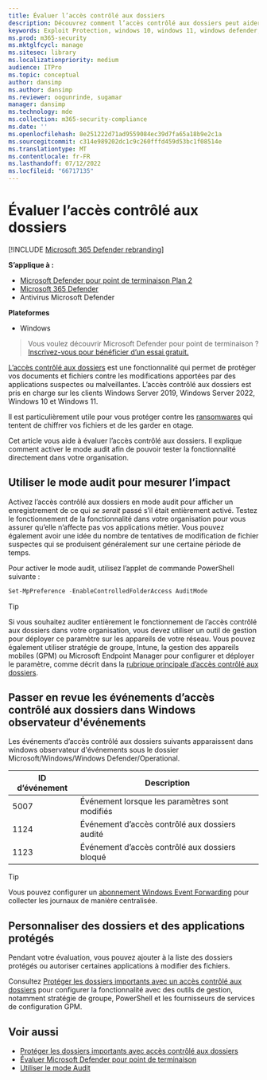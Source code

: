 ```yaml
---
title: Évaluer l’accès contrôlé aux dossiers
description: Découvrez comment l’accès contrôlé aux dossiers peut aider à empêcher les fichiers d’être modifiés par des applications malveillantes.
keywords: Exploit Protection, windows 10, windows 11, windows defender, ransomware, protéger, évaluer, tester, démonstration, essayer
ms.prod: m365-security
ms.mktglfcycl: manage
ms.sitesec: library
ms.localizationpriority: medium
audience: ITPro
ms.topic: conceptual
author: dansimp
ms.author: dansimp
ms.reviewer: oogunrinde, sugamar
manager: dansimp
ms.technology: mde
ms.collection: m365-security-compliance
ms.date: ''
ms.openlocfilehash: 8e251222d71ad9559084ec39d7fa65a18b9e2c1a
ms.sourcegitcommit: c314e989202dc1c9c260fffd459d53bc1f08514e
ms.translationtype: MT
ms.contentlocale: fr-FR
ms.lasthandoff: 07/12/2022
ms.locfileid: "66717135"
---
```

# <a name="evaluate-controlled-folder-access"></a>Évaluer l’accès contrôlé aux dossiers

[!INCLUDE [Microsoft 365 Defender rebranding](../../includes/microsoft-defender.md)]

**S’applique à :**
- [Microsoft Defender pour point de terminaison Plan 2](https://go.microsoft.com/fwlink/?linkid=2154037)
- [Microsoft 365 Defender](https://go.microsoft.com/fwlink/?linkid=2118804)
- Antivirus Microsoft Defender

**Plateformes**
- Windows

> Vous voulez découvrir Microsoft Defender pour point de terminaison ? [Inscrivez-vous pour bénéficier d’un essai gratuit.](https://signup.microsoft.com/create-account/signup?products=7f379fee-c4f9-4278-b0a1-e4c8c2fcdf7e&ru=https://aka.ms/MDEp2OpenTrial?ocid=docs-wdatp-enablesiem-abovefoldlink)


[L’accès contrôlé aux dossiers](controlled-folders.md) est une fonctionnalité qui permet de protéger vos documents et fichiers contre les modifications apportées par des applications suspectes ou malveillantes. L’accès contrôlé aux dossiers est pris en charge sur les clients Windows Server 2019, Windows Server 2022, Windows 10 et Windows 11.

Il est particulièrement utile pour vous protéger contre les [ransomwares](https://www.microsoft.com/wdsi/threats/ransomware) qui tentent de chiffrer vos fichiers et de les garder en otage.

Cet article vous aide à évaluer l’accès contrôlé aux dossiers. Il explique comment activer le mode audit afin de pouvoir tester la fonctionnalité directement dans votre organisation.

## <a name="use-audit-mode-to-measure-impact"></a>Utiliser le mode audit pour mesurer l’impact

Activez l’accès contrôlé aux dossiers en mode audit pour afficher un enregistrement de ce qui *se serait* passé s’il était entièrement activé. Testez le fonctionnement de la fonctionnalité dans votre organisation pour vous assurer qu’elle n’affecte pas vos applications métier. Vous pouvez également avoir une idée du nombre de tentatives de modification de fichier suspectes qui se produisent généralement sur une certaine période de temps.

Pour activer le mode audit, utilisez l’applet de commande PowerShell suivante :

```PowerShell
Set-MpPreference -EnableControlledFolderAccess AuditMode
```

> [!TIP]
> Si vous souhaitez auditer entièrement le fonctionnement de l’accès contrôlé aux dossiers dans votre organisation, vous devez utiliser un outil de gestion pour déployer ce paramètre sur les appareils de votre réseau.
Vous pouvez également utiliser stratégie de groupe, Intune, la gestion des appareils mobiles (GPM) ou Microsoft Endpoint Manager pour configurer et déployer le paramètre, comme décrit dans la [rubrique principale d’accès contrôlé aux dossiers](controlled-folders.md).

## <a name="review-controlled-folder-access-events-in-windows-event-viewer"></a>Passer en revue les événements d’accès contrôlé aux dossiers dans Windows observateur d'événements

Les événements d’accès contrôlé aux dossiers suivants apparaissent dans windows observateur d'événements sous le dossier Microsoft/Windows/Windows Defender/Operational.

ID d’événement | Description
-|-
 5007 | Événement lorsque les paramètres sont modifiés
 1124 | Événement d’accès contrôlé aux dossiers audité
 1123 | Événement d’accès contrôlé aux dossiers bloqué

> [!TIP]
> Vous pouvez configurer un [abonnement Windows Event Forwarding](/windows/win32/wec/setting-up-a-source-initiated-subscription) pour collecter les journaux de manière centralisée. 

## <a name="customize-protected-folders-and-apps"></a>Personnaliser des dossiers et des applications protégés

Pendant votre évaluation, vous pouvez ajouter à la liste des dossiers protégés ou autoriser certaines applications à modifier des fichiers.

Consultez [Protéger les dossiers importants avec un accès contrôlé aux dossiers](controlled-folders.md) pour configurer la fonctionnalité avec des outils de gestion, notamment stratégie de groupe, PowerShell et les fournisseurs de services de configuration GPM.

## <a name="see-also"></a>Voir aussi

* [Protéger les dossiers importants avec accès contrôlé aux dossiers](controlled-folders.md)
* [Évaluer Microsoft Defender pour point de terminaison](evaluate-mde.md)
* [Utiliser le mode Audit](audit-windows-defender.md)
